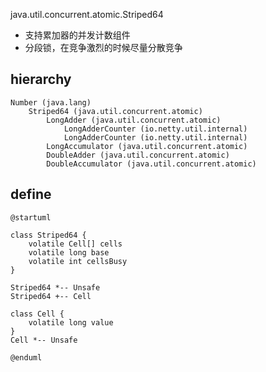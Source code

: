 java.util.concurrent.atomic.Striped64

* 支持累加器的并发计数组件
* 分段锁，在竞争激烈的时候尽量分散竞争

## hierarchy
```
Number (java.lang)
    Striped64 (java.util.concurrent.atomic)
        LongAdder (java.util.concurrent.atomic)
            LongAdderCounter (io.netty.util.internal)
            LongAdderCounter (io.netty.util.internal)
        LongAccumulator (java.util.concurrent.atomic)
        DoubleAdder (java.util.concurrent.atomic)
        DoubleAccumulator (java.util.concurrent.atomic)
```

## define
```plantuml
@startuml

class Striped64 {
    volatile Cell[] cells
    volatile long base
    volatile int cellsBusy
}

Striped64 *-- Unsafe
Striped64 +-- Cell

class Cell {
    volatile long value
}
Cell *-- Unsafe

@enduml
```